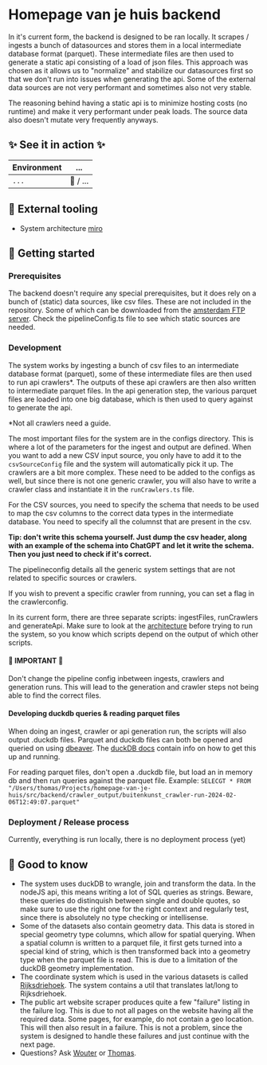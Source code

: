 # Homepage van je huis backend

In it's current form, the backend is designed to be ran locally. It scrapes / ingests a bunch of datasources and stores them in a local intermediate database format (parquet). These intermediate files are then used to generate a static api consisting of a load of json files. This approach was chosen as it allows us to "normalize" and stabilize our datasources first so that we don't run into issues when generating the api. Some of the external data sources are not very performant and sometimes also not very stable.

The reasoning behind having a static api is to minimize hosting costs (no runtime) and make it very performant under peak loads. The source data also doesn't mutate very frequently anyways.

## ✨ See it in action ✨

| Environment | ...      |
| ----------- | -------- |
| `...`       | 🚧 / ... |

## 🧰 External tooling

-   System architecture [miro](https://miro.com/app/board/uXjVN4O0Egs=/)

## 🚀 Getting started

### Prerequisites

The backend doesn't require any special prerequisites, but it does rely on a bunch of (static) data sources, like csv files. These are not included in the repository. Some of which can be downloaded from the [amsterdam FTP server](https://www.amsterdam.nl/stelselpedia/producten-stelsel/schijf-ftp-server/). Check the pipelineConfig.ts file to see which static sources are needed.

### Development

The system works by ingesting a bunch of csv files to an intermediate database format (parquet), some of these intermediate files are then used to run api crawlers\*. The outputs of these api crawlers are then also written to intermediate parquet files. In the api generation step, the various parquet files are loaded into one big database, which is then used to query against to generate the api.

\*Not all crawlers need a guide.

The most important files for the system are in the configs directory. This is where a lot of the parameters for the ingest and output are defined. When you want to add a new CSV input source, you only have to add it to the `csvSourceConfig` file and the system will automatically pick it up. The crawlers are a bit more complex. These need to be added to the configs as well, but since there is not one generic crawler, you will also have to write a crawler class and instantiate it in the `runCrawlers.ts` file.

For the CSV sources, you need to specify the schema that needs to be used to map the csv columns to the correct data types in the intermediate database. You need to specify all the columnst that are present in the csv.

**Tip: don't write this schema yourself. Just dump the csv header, along with an example of the schema into ChatGPT and let it write the schema. Then you just need to check if it's correct.**

The pipelineconfig details all the generic system settings that are not related to specific sources or crawlers.

If you wish to prevent a specific crawler from running, you can set a flag in the crawlerconfig.

In its current form, there are three separate scripts: ingestFiles, runCrawlers and generateApi. Make sure to look at the [architecture](https://miro.com/app/board/uXjVN4O0Egs=/) before trying to run the system, so you know which scripts depend on the output of which other scripts.

#### 🚨 IMPORTANT 🚨

Don't change the pipeline config inbetween ingests, crawlers and generation runs. This will lead to the generation and crawler steps not being able to find the correct files.

#### Developing duckdb queries & reading parquet files

When doing an ingest, crawler or api generation run, the scripts will also output .duckdb files. Parquet and duckdb files can both be opened and queried on using [dbeaver](https://dbeaver.io/). The [duckDB docs](https://duckdb.org/docs/guides/sql_editors/dbeaver.html) contain info on how to get this up and running.

For reading parquet files, don't open a .duckdb file, but load an in memory db and then run queries against the parquet file.
Example: `SELECGT * FROM "/Users/thomas/Projects/homepage-van-je-huis/src/backend/crawler_output/buitenkunst_crawler-run-2024-02-06T12:49:07.parquet"`

### Deployment / Release process

Currently, everything is run locally, there is no deployment process (yet)

## 🤚 Good to know

-   The system uses duckDB to wrangle, join and transform the data. In the nodeJS api, this means writing a lot of SQL queries as strings. Beware, these queries do distinquish between single and double quotes, so make sure to use the right one for the right context and regularly test, since there is absolutely no type checking or intellisense.
-   Some of the datasets also contain geometry data. This data is stored in special geometry type columns, which allow for spatial querying. When a spatial column is written to a parquet file, it first gets turned into a special kind of string, which is then transformed back into a geometry type when the parquet file is read. This is due to a limitation of the duckDB geometry implementation.
-   The coordinate system which is used in the various datasets is called [Rijksdriehoek](https://nl.wikipedia.org/wiki/Rijksdriehoeksco%C3%B6rdinaten). The system contains a util that translates lat/long to Rijksdriehoek.
-   The public art website scraper produces quite a few "failure" listing in the failure log. This is due to not all pages on the website having all the required data. Some pages, for example, do not contain a geo location. This will then also result in a failure. This is not a problem, since the system is designed to handle these failures and just continue with the next page.
-   Questions? Ask [Wouter](https://arc.enterprise.slack.com/user/@U02KFD7J3) or [Thomas](https://arc.enterprise.slack.com/user/@U041JE72HF1).
